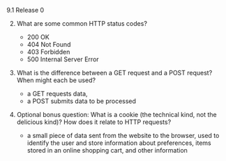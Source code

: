 9.1 Release 0

2. What are some common HTTP status codes?
	* 200 OK
	* 404 Not Found
	* 403 Forbidden
	* 500 Internal Server Error


3.	What is the difference between a GET request and a POST request? When might each be used?
	* a GET requests data, 
	* a POST submits data to be processed

4. 	Optional bonus question: What is a cookie (the technical kind, not the delicious kind)? How does it relate to HTTP requests?
	* a small piece of data sent from the website to the browser, used to identify the user and store information about preferences, items stored in an online shopping cart, and other information



